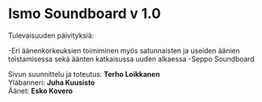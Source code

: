 # Ismo Soundboard v 1.0

Tulevaisuuden päivityksiä:

-Eri äänenkorkeuksien toimiminen myös satunnaisten ja useiden äänien toistamisessa sekä äänten katkaisussa uuden alkaessa
-Seppo Soundboard


Sivun suunnittelu ja toteutus: <b>Terho Loikkanen</b><br>
Yläbanneri: <b>Juha Kuusisto</b><br>
Äänet: <b>Esko Kovero</b>
